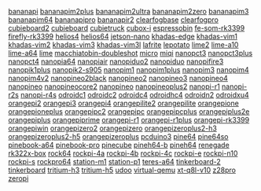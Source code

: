 <a href=releases/tag/bananapi>bananapi</a>
<a href=releases/tag/bananapim2plus>bananapim2plus</a>
<a href=releases/tag/bananapim2ultra>bananapim2ultra</a>
<a href=releases/tag/bananapim2zero>bananapim2zero</a>
<a href=releases/tag/bananapim3>bananapim3</a>
<a href=releases/tag/bananapim64>bananapim64</a>
<a href=releases/tag/bananapipro>bananapipro</a>
<a href=releases/tag/bananapir2>bananapir2</a>
<a href=releases/tag/clearfogbase>clearfogbase</a>
<a href=releases/tag/clearfogpro>clearfogpro</a>
<a href=releases/tag/cubieboard2>cubieboard2</a>
<a href=releases/tag/cubieboard>cubieboard</a>
<a href=releases/tag/cubietruck>cubietruck</a>
<a href=releases/tag/cubox-i>cubox-i</a>
<a href=releases/tag/espressobin>espressobin</a>
<a href=releases/tag/fe-som-rk3399>fe-som-rk3399</a>
<a href=releases/tag/firefly-rk3399>firefly-rk3399</a>
<a href=releases/tag/helios4>helios4</a>
<a href=releases/tag/helios64>helios64</a>
<a href=releases/tag/jetson-nano>jetson-nano</a>
<a href=releases/tag/khadas-edge>khadas-edge</a>
<a href=releases/tag/khadas-vim1>khadas-vim1</a>
<a href=releases/tag/khadas-vim2>khadas-vim2</a>
<a href=releases/tag/khadas-vim3>khadas-vim3</a>
<a href=releases/tag/khadas-vim3l>khadas-vim3l</a>
<a href=releases/tag/lafrite>lafrite</a>
<a href=releases/tag/lepotato>lepotato</a>
<a href=releases/tag/lime2>lime2</a>
<a href=releases/tag/lime-a10>lime-a10</a>
<a href=releases/tag/lime-a64>lime-a64</a>
<a href=releases/tag/lime>lime</a>
<a href=releases/tag/macchiatobin-doubleshot>macchiatobin-doubleshot</a>
<a href=releases/tag/micro>micro</a>
<a href=releases/tag/miqi>miqi</a>
<a href=releases/tag/nanopct3>nanopct3</a>
<a href=releases/tag/nanopct3plus>nanopct3plus</a>
<a href=releases/tag/nanopct4>nanopct4</a>
<a href=releases/tag/nanopia64>nanopia64</a>
<a href=releases/tag/nanopiair>nanopiair</a>
<a href=releases/tag/nanopiduo2>nanopiduo2</a>
<a href=releases/tag/nanopiduo>nanopiduo</a>
<a href=releases/tag/nanopifire3>nanopifire3</a>
<a href=releases/tag/nanopik1plus>nanopik1plus</a>
<a href=releases/tag/nanopik2-s905>nanopik2-s905</a>
<a href=releases/tag/nanopim1>nanopim1</a>
<a href=releases/tag/nanopim1plus>nanopim1plus</a>
<a href=releases/tag/nanopim3>nanopim3</a>
<a href=releases/tag/nanopim4>nanopim4</a>
<a href=releases/tag/nanopim4v2>nanopim4v2</a>
<a href=releases/tag/nanopineo2black>nanopineo2black</a>
<a href=releases/tag/nanopineo2>nanopineo2</a>
<a href=releases/tag/nanopineo3>nanopineo3</a>
<a href=releases/tag/nanopineo4>nanopineo4</a>
<a href=releases/tag/nanopineo>nanopineo</a>
<a href=releases/tag/nanopineocore2>nanopineocore2</a>
<a href=releases/tag/nanopineo>nanopineo</a>
<a href=releases/tag/nanopineoplus2>nanopineoplus2</a>
<a href=releases/tag/nanopi-r1>nanopi-r1</a>
<a href=releases/tag/nanopi-r2s>nanopi-r2s</a>
<a href=releases/tag/nanopi-r4s>nanopi-r4s</a>
<a href=releases/tag/odroidc1>odroidc1</a>
<a href=releases/tag/odroidc2>odroidc2</a>
<a href=releases/tag/odroidc4>odroidc4</a>
<a href=releases/tag/odroidhc4>odroidhc4</a>
<a href=releases/tag/odroidn2>odroidn2</a>
<a href=releases/tag/odroidxu4>odroidxu4</a>
<a href=releases/tag/orangepi2>orangepi2</a>
<a href=releases/tag/orangepi3>orangepi3</a>
<a href=releases/tag/orangepi4>orangepi4</a>
<a href=releases/tag/orangepilite2>orangepilite2</a>
<a href=releases/tag/orangepilite>orangepilite</a>
<a href=releases/tag/orangepione>orangepione</a>
<a href=releases/tag/orangepioneplus>orangepioneplus</a>
<a href=releases/tag/orangepipc2>orangepipc2</a>
<a href=releases/tag/orangepipc>orangepipc</a>
<a href=releases/tag/orangepipcplus>orangepipcplus</a>
<a href=releases/tag/orangepiplus2e>orangepiplus2e</a>
<a href=releases/tag/orangepiplus>orangepiplus</a>
<a href=releases/tag/orangepiprime>orangepiprime</a>
<a href=releases/tag/orangepi-r1>orangepi-r1</a>
<a href=releases/tag/orangepi-r1plus>orangepi-r1plus</a>
<a href=releases/tag/orangepi-rk3399>orangepi-rk3399</a>
<a href=releases/tag/orangepiwin>orangepiwin</a>
<a href=releases/tag/orangepizero2>orangepizero2</a>
<a href=releases/tag/orangepizero>orangepizero</a>
<a href=releases/tag/orangepizeroplus2-h3>orangepizeroplus2-h3</a>
<a href=releases/tag/orangepizeroplus2-h5>orangepizeroplus2-h5</a>
<a href=releases/tag/orangepizeroplus>orangepizeroplus</a>
<a href=releases/tag/pcduino3>pcduino3</a>
<a href=releases/tag/pine64>pine64</a>
<a href=releases/tag/pine64so>pine64so</a>
<a href=releases/tag/pinebook-a64>pinebook-a64</a>
<a href=releases/tag/pinebook-pro>pinebook-pro</a>
<a href=releases/tag/pinecube>pinecube</a>
<a href=releases/tag/pineh64-b>pineh64-b</a>
<a href=releases/tag/pineh64>pineh64</a>
<a href=releases/tag/renegade>renegade</a>
<a href=releases/tag/rk322x-box>rk322x-box</a>
<a href=releases/tag/rock64>rock64</a>
<a href=releases/tag/rockpi-4a>rockpi-4a</a>
<a href=releases/tag/rockpi-4b>rockpi-4b</a>
<a href=releases/tag/rockpi-4c>rockpi-4c</a>
<a href=releases/tag/rockpi-e>rockpi-e</a>
<a href=releases/tag/rockpi-n10>rockpi-n10</a>
<a href=releases/tag/rockpi-s>rockpi-s</a>
<a href=releases/tag/rockpro64>rockpro64</a>
<a href=releases/tag/station-m1>station-m1</a>
<a href=releases/tag/station-p1>station-p1</a>
<a href=releases/tag/teres-a64>teres-a64</a>
<a href=releases/tag/tinkerboard-2>tinkerboard-2</a>
<a href=releases/tag/tinkerboard>tinkerboard</a>
<a href=releases/tag/tritium-h3>tritium-h3</a>
<a href=releases/tag/tritium-h5>tritium-h5</a>
<a href=releases/tag/udoo>udoo</a>
<a href=releases/tag/virtual-qemu>virtual-qemu</a>
<a href=releases/tag/xt-q8l-v10>xt-q8l-v10</a>
<a href=releases/tag/z28pro>z28pro</a>
<a href=releases/tag/zeropi>zeropi</a>

